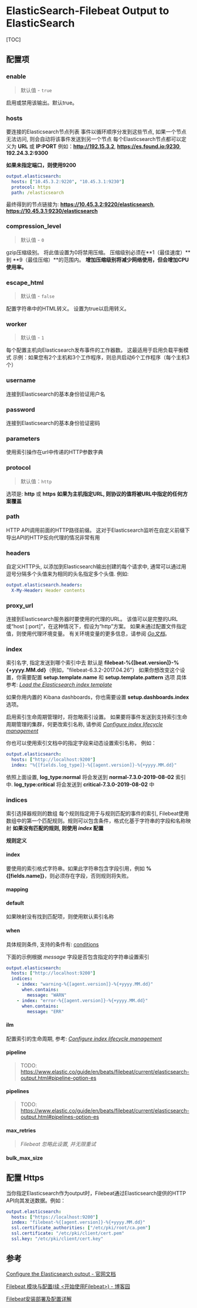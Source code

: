 # ElasticSearch-Filebeat Output to ElasticSearch

[TOC]

## 配置项

### enable

> 默认值 - `true`

启用或禁用该输出。默认true。

### hosts

要连接的Elasticsearch节点列表
事件以循环顺序分发到这些节点,  如果一个节点无法访问, 则会自动将该事件发送到另一个节点
每个Elasticsearch节点都可以定义为 **URL** 或 **IP:PORT**
例如：**http://192.15.3.2**, **https://es.found.io:9230**, **192.24.3.2:9300**

**如果未指定端口，则使用9200**

```yaml
output.elasticsearch:
  hosts: ["10.45.3.2:9220", "10.45.3.1:9230"]
  protocol: https
  path: /elasticsearch
```

最终得到的节点链接为: **https://10.45.3.2:9220/elasticsearch**, **https://10.45.3.1:9230/elasticsearch**

### compression_level

> 默认值 - `0`

gzip压缩级别。 将此值设置为0将禁用压缩。 压缩级别必须在**1（最佳速度）**到 **9（最佳压缩）**的范围内。
**增加压缩级别将减少网络使用，但会增加CPU使用率。**

### escape_html

> 默认值 - `false`

配置字符串中的HTML转义。 设置为true以启用转义。

### worker

> 默认值 - `1`

每个配置主机向Elasticsearch发布事件的工作器数。 这最适用于启用负载平衡模式 
示例：如果您有2个主机和3个工作程序，则总共启动6个工作程序（每个主机3个）

### username

连接到Elasticsearch的基本身份验证用户名

### password

连接到Elasticsearch的基本身份验证密码

### parameters

使用索引操作在url中传递的HTTP参数字典

### protocol

> 默认值：`http`

选项是: **http** 或 **https** 
**如果为主机指定URL, 则协议的值将被URL中指定的任何方案覆盖**

### path

HTTP API调用前面的HTTP路径前缀。 这对于Elasticsearch监听在自定义前缀下导出API的HTTP反向代理的情况非常有用

### headers

自定义HTTP头, 以添加到Elasticsearch输出创建的每个请求中, 通常可以通过用逗号分隔多个头值来为相同的头名指定多个头值. 例如: 

```yaml
output.elasticsearch.headers:
  X-My-Header: Header contents
```

### proxy_url

连接到Elasticsearch服务器时要使用的代理的URL。 该值可以是完整的URL或“host [:port]”，在这种情况下，假设为“http”方案。 如果未通过配置文件指定值，则使用代理环境变量。 有关环境变量的更多信息，请参阅 [*Go文档*](https://golang.org/pkg/net/http/#ProxyFromEnvironment)。

### index

索引名字, 指定发送到哪个索引中去
默认是 **filebeat-%{[beat.version]}-%{+yyyy.MM.dd}**（例如，"filebeat-6.3.2-2017.04.26"）
如果你想改变这个设置，你需要配置 **setup.template.name** 和 **setup.template.pattern** 选项
具体参考:  [*Load the Elasticsearch index template*](https://www.elastic.co/guide/en/beats/filebeat/current/configuration-template.html)

如果你用内置的 Kibana dashboards，你也需要设置 **setup.dashboards.index** 选项。

启用索引生命周期管理时，将忽略索引设置。 如果要将事件发送到支持索引生命周期管理的集群，何更改索引名称, 请参阅 [*Configure index lifecycle management*](https://www.elastic.co/guide/en/beats/filebeat/current/ilm.html)

你也可以使用索引文档中的指定字段来动态设置索引名称， 例如：

```yaml
output.elasticsearch:
  hosts: ["http://localhost:9200"]
  index: "%{[fields.log_type]}-%{[agent.version]}-%{+yyyy.MM.dd}" 
```

依照上面设置, **log_type:normal** 将会发送到 **normal-7.3.0-2019-08-02** 索引中. **log_type:critical** 将会发送到 **critical-7.3.0-2019-08-02** 中

### indices

索引选择器规则的数组
每个规则指定用于与规则匹配的事件的索引, Filebeat使用数组中的第一个匹配规则。规则可以包含条件，格式化基于字符串的字段和名称映射
**如果没有匹配的规则, 则使用 *index* 配置**

**规则定义**

#### index

要使用的索引格式字符串。如果此字符串包含字段引用，例如 **%{[fields.name]}**，则必须存在字段，否则规则将失败。

#### mapping



#### default

如果映射没有找到匹配项，则使用默认索引名称

#### when

具体规则条件, 支持的条件有:  [conditions](https://www.elastic.co/guide/en/beats/filebeat/current/defining-processors.html#conditions)

下面的示例根据 *message* 字段是否包含指定的字符串设置索引

```yaml
output.elasticsearch:
  hosts: ["http://localhost:9200"]
  indices:
    - index: "warning-%{[agent.version]}-%{+yyyy.MM.dd}"
      when.contains:
        message: "WARN"
    - index: "error-%{[agent.version]}-%{+yyyy.MM.dd}"
      when.contains:
        message: "ERR"
```

#### ilm

配置索引的生命周期, 参考: [*Configure index lifecycle management*](https://www.elastic.co/guide/en/beats/filebeat/current/ilm.html) 

#### pipeline

> TODO: https://www.elastic.co/guide/en/beats/filebeat/current/elasticsearch-output.html#pipeline-option-es

#### pipelines

> TODO: https://www.elastic.co/guide/en/beats/filebeat/current/elasticsearch-output.html#pipelines-option-es

#### max_retries

> *Filebeat 忽略此设置, 并无限重试*

#### bulk_max_size









## 配置 Https

当你指定Elasticsearch作为output时，Filebeat通过Elasticsearch提供的HTTP API向其发送数据。例如：

```yaml
output.elasticsearch:
  hosts: ["https://localhost:9200"]
  index: "filebeat-%{[agent.version]}-%{+yyyy.MM.dd}"
  ssl.certificate_authorities: ["/etc/pki/root/ca.pem"]
  ssl.certificate: "/etc/pki/client/cert.pem"
  ssl.key: "/etc/pki/client/cert.key"
```



## 参考

[Configure the Elasticsearch output - 官网文档](https://www.elastic.co/guide/en/beats/filebeat/current/elasticsearch-output.html)

[Filebeat 模块与配置(续 <开始使用Filebeat>) - 博客园](https://www.cnblogs.com/cjsblog/p/9495024.html)

[Filebeat安装部署及配置详解](https://cloud.tencent.com/developer/article/1006051)

